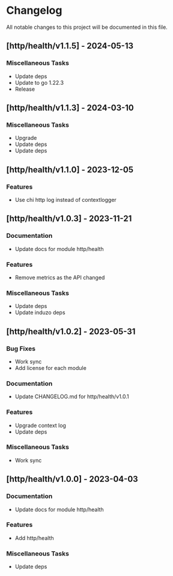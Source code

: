 # Changelog

All notable changes to this project will be documented in this file.

## [http/health/v1.1.5] - 2024-05-13

### Miscellaneous Tasks

- Update deps
- Update to go 1.22.3
- Release

## [http/health/v1.1.3] - 2024-03-10

### Miscellaneous Tasks

- Upgrade
- Update deps
- Update deps

## [http/health/v1.1.0] - 2023-12-05

### Features

- Use chi http log instead of contextlogger

## [http/health/v1.0.3] - 2023-11-21

### Documentation

- Update docs for module http/health

### Features

- Remove metrics as the API changed

### Miscellaneous Tasks

- Update deps
- Update induzo deps

## [http/health/v1.0.2] - 2023-05-31

### Bug Fixes

- Work sync
- Add license for each module

### Documentation

- Update CHANGELOG.md for http/health/v1.0.1

### Features

- Upgrade context log
- Update deps

### Miscellaneous Tasks

- Work sync

## [http/health/v1.0.0] - 2023-04-03

### Documentation

- Update docs for module http/health

### Features

- Add http/health

### Miscellaneous Tasks

- Update deps

<!-- generated by git-cliff -->
